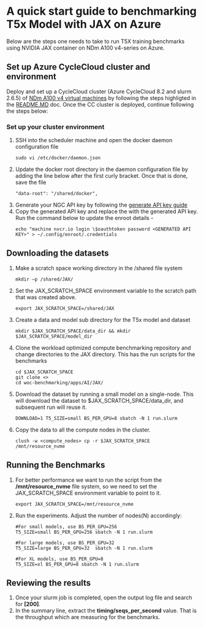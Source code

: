 # A quick start guide to benchmarking T5x Model with JAX on Azure
Below are the steps one needs to take to run T5X training benchmarks using NVIDIA JAX container on NDm A100 v4-series on Azure.

## Set up Azure CycleCloud cluster and environment
Deploy and set up a CycleCloud cluster (Azure CycleCloud 8.2 and slurm 2.6.5) of [NDm A100 v4 virtual machines](https://learn.microsoft.com/en-us/azure/virtual-machines/ndm-a100-v4-series) by following the steps highligted in the [README.MD](https://github.com/JonShelley/CycleCloudProjects/tree/master/cc-slurm-ngc-ub2004) doc. Once the CC cluster is deployed, continue following the steps below:
### Set up your cluster environment 
1. SSH into the scheduler machine and open the docker daemon configuration file 
    ```
    sudo vi /etc/docker/daemon.json
    ```
2. Update the docker root directory in the daemon configuration file by adding the line below after the first curly bracket. Once that is done, save the file
    ```
    "data-root": "/shared/docker",
    ```
3. Generate your NGC API key by following the [generate API key guide](https://docs.nvidia.com/ngc/ngc-overview/index.html#generating-api-key)
4. Copy the generated API key and replace the <GENERATED API KEY> with the generated API key. Run the command below to update the enroot details - 
    ```
    echo "machine nvcr.io login \$oauthtoken password <GENERATED API KEY>" > ~/.config/enroot/.credentials
    ```

## Downloading the datasets
1. Make a scratch space working directory in the /shared file system 
    ```
    mkdir –p /shared/JAX/
    ``` 
2. Set the JAX_SCRATCH_SPACE environment variable to the scratch path that was created above. 
    ```
    export JAX_SCRATCH_SPACE=/shared/JAX
    ```
3. Create a data and model sub directory for the T5x model and dataset 
    ```
    mkdir $JAX_SCRATCH_SPACE/data_dir && mkdir $JAX_SCRATCH_SPACE/model_dir
    ```
4. Clone the workload optimized compute benchmarking repository and change directories to the JAX directory. This has the run scripts for the benchmarks
    ```
    cd $JAX_SCRATCH_SPACE
    git clone <>
    cd woc-benchmarking/apps/AI/JAX/
    ```
5. Download the dataset by running a small model on a single-node. This will download the dataset to $JAX_SCRATCH_SPACE/data_dir, and subsequent run will reuse it.
    ```
    DOWNLOAD=1 T5_SIZE=small BS_PER_GPU=8 sbatch -N 1 run.slurm
    ```
6. Copy the data to all the compute nodes in the cluster.
    ```
    clush -w <compute_nodes> cp -r $JAX_SCRATCH_SPACE /mnt/resource_nvme
    ```
## Running the Benchmarks
1. For better performance we want to run the script from the **/mnt/resource_nvme** file system, so we need to set the JAX_SCRATCH_SPACE environment variable to point to it.
    ```
    export JAX_SCRATCH_SPACE=/mnt/resource_nvme
    ```
2. Run the experiments. Adjust the number of nodes(N) accordingly:
    ```
    #For small models, use BS_PER_GPU=256
    T5_SIZE=small BS_PER_GPU=256 sbatch -N 1 run.slurm

    #For large models, use BS_PER_GPU=32
    T5_SIZE=large BS_PER_GPU=32  sbatch -N 1 run.slurm

    #For XL models, use BS_PER_GPU=8
    T5_SIZE=xl BS_PER_GPU=8 sbatch -N 1 run.slurm
    ``` 
## Reviewing the results
1. Once your slurm job is completed, open the output log file and search for **[200]**.
2. In the summary line, extract the **timing/seqs_per_second** value. That is the throughput which are measuring for the benchmarks.


